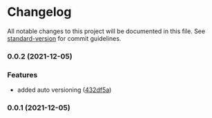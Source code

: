 # Changelog

All notable changes to this project will be documented in this file. See [standard-version](https://github.com/conventional-changelog/standard-version) for commit guidelines.

### 0.0.2 (2021-12-05)


### Features

* added auto versioning ([432df5a](https://github.com/joesobo/UnityTools/commit/432df5a89b49d6a9f065c2dfe94e07c63d5b2b35))

### 0.0.1 (2021-12-05)
